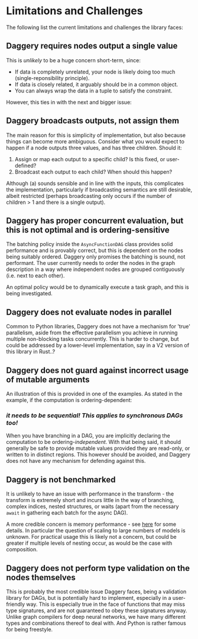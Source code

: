 # Limitations and Challenges

The following list the current limitations and challenges the library faces:

## Daggery requires nodes output a single value

This is *unlikely* to be a huge concern short-term, since:

* If data is completely unrelated, your node is likely doing too much (single-reponsibility principle).
* If data is closely related, it arguably should be in a common object.
* You can always wrap the data in a tuple to satisfy the constraint.

However, this ties in with the next and bigger issue:

## Daggery broadcasts outputs, not assign them

The main reason for this is simplicity of implementation, but also because things can become more ambiguous. Consider what you would expect to happen if a node outputs three values, and has three children. Should it:

1. Assign or map each output to a specific child? Is this fixed, or user-defined?
2. Broadcast each output to each child? When should this happen?

Although (a) sounds sensible and in line with the inputs, this complicates the implementation, particularly if broadcasting semantics are still desirable, albeit restricted (perhaps broadcasting only occurs if the number of children > 1 and there is a single output).

## Daggery has proper concurrent evaluation, but this is not optimal and is ordering-sensitive

The batching policy inside the `AsyncFunctionDAG` class provides solid performance and is provably correct, but this is dependent on the nodes being suitably ordered. Daggery only promises the batching is sound, not performant. The user currently needs to order the nodes in the graph description in a way where independent nodes are grouped contiguously (i.e. next to each other).

An optimal policy would be to dynamically execute a task graph, and this is being investigated.

## Daggery does not evaluate nodes in parallel

Common to Python libraries, Daggery does not have a mechanism for 'true' parallelism, aside from the effective parallelism you achieve in running multiple non-blocking tasks concurrently. This is harder to change, but could be addressed by a lower-level implementation, say in a V2 version of this library in Rust..?

## Daggery does not guard against incorrect usage of mutable arguments

An illustration of this is provided in one of the examples. As stated in the example, if the computation is ordering-dependent:
### ***it needs to be sequential! This applies to synchronous DAGs too!***
When you have branching in a DAG, you are implicitly declaring the computation to be ordering-*independent*. With that being said, it should generally be safe to provide mutable values provided they are read-only, or written to in distinct regions. This however should be avoided, and Daggery does not have any mechanism for defending against this.

## Daggery is not benchmarked

It is unlikely to have an issue with performance in the transform - the transform is extremely short and incurs little in the way of branching, complex indices, nested structures, or waits (apart from the necessary `await` in gathering each batch for the async DAG).

A more credible concern is memory performance - see [here](https://github.com/pydantic/pydantic/issues/11194) for some details. In particular the question of scaling to large numbers of models is unknown. For practical usage this is likely not a concern, but could be greater if multiple levels of nesting occur, as would be the case with composition.

## Daggery does not perform type validation on the nodes themselves

This is probably the most credible issue Daggery faces, being a validation library for DAGs, but is potentially hard to implement, especially in a user-friendly way. This is especially true in the face of functions that may miss type signatures, and are not guaranteed to obey these signatures anyway. Unlike graph compilers for deep neural networks, we have many different types and combinations thereof to deal with. And Python is rather famous for being freestyle.
